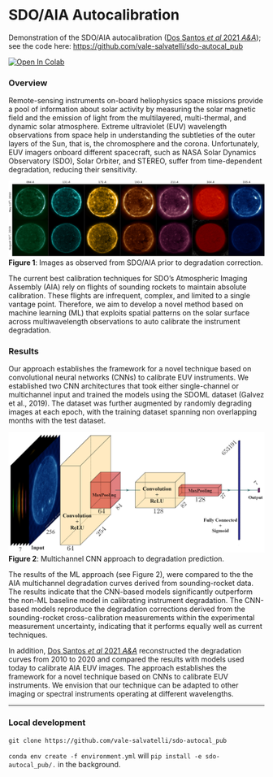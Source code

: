 # SDO/AIA Autocalibration
Demonstration of the SDO/AIA autocalibration ([Dos Santos *et al* 2021 *A&A*](https://ui.adsabs.harvard.edu/abs/2021A%26A...648A..53D/abstract)); see the code here: https://github.com/vale-salvatelli/sdo-autocal_pub

[![Open In Colab](https://colab.research.google.com/assets/colab-badge.svg)](https://colab.research.google.com/github/spaceml-org/helionb-sdoml/blob/main/notebooks/02_temperature_maps_2018/aia_autocalibration_colab.ipynb)

### Overview

Remote-sensing instruments on-board heliophysics space missions provide a pool of information about solar activity by measuring the solar magnetic field and the emission of light from the multilayered, multi-thermal, and dynamic solar atmosphere. Extreme ultraviolet (EUV) wavelength observations from space help in understanding the subtleties of the outer layers of the Sun, that is, the chromosphere and the corona. Unfortunately, EUV imagers onboard different spacecraft, such as NASA Solar Dynamics Observatory (SDO), Solar Orbiter, and STEREO, suffer from time-dependent degradation, reducing their sensitivity. 

![img](figure_one.png)
**Figure 1**: Images as observed from SDO/AIA prior to degradation correction.

The current best calibration techniques for SDO’s Atmospheric Imaging Assembly (AIA) rely on flights of sounding rockets to maintain absolute calibration. These flights are infrequent, complex, and limited to a single vantage point. Therefore, we aim to develop a novel method based on machine learning (ML) that exploits spatial patterns on the solar surface across multiwavelength observations to auto calibrate the instrument degradation.



### Results

Our approach establishes the framework for a novel technique based on convolutional neural networks (CNNs) to calibrate EUV instruments. We established two CNN architectures that took either single-channel or multichannel input and trained the models using the SDOML dataset (Galvez et al., 2019). The dataset was further augmented by randomly degrading images at each epoch, with the training dataset spanning non overlapping months with the test dataset. 

![img](figure_two.png)
**Figure 2**: Multichannel CNN approach to degradation prediction.



The results of the ML approach (see Figure 2), were compared to the the AIA multichannel degradation curves derived from sounding-rocket data. The results indicate that the CNN-based models significantly outperform the non-ML baseline model in calibrating instrument degradation. The CNN-based models reproduce the degradation corrections derived from the sounding-rocket cross-calibration measurements within the experimental measurement uncertainty, indicating that it performs equally well as current techniques.

In addition, [Dos Santos *et al* 2021 *A&A*](https://ui.adsabs.harvard.edu/abs/2021A%26A...648A..53D/abstract) reconstructed the degradation curves from 2010 to 2020 and compared the results with models used today to calibrate AIA EUV images. The approach establishes the framework for a novel technique based on CNNs to calibrate EUV instruments. We envision that our technique can be adapted to other imaging or spectral instruments operating at different wavelengths.



---

### Local development

```
git clone https://github.com/vale-salvatelli/sdo-autocal_pub
```

`conda env create -f environment.yml` will `pip install -e sdo-autocal_pub/.` in the background.

